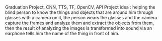 Graduation Project, CNN, TTS, TF, OpenCV, API
Project idea : helping the blind person to know the things and objects that are around him through glasses with a camera on it,
the person wears the glasses and the camera capture the frames and analyze them and extract the objects from them,
then the result of analyzing the images is transformed into sound via an earphone tells him the name of the thing in front of him.
